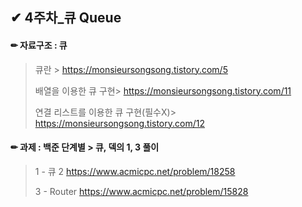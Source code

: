 ## ✔ 4주차_큐 Queue

#### ✏ 자료구조 : 큐

> 큐란 > https://monsieursongsong.tistory.com/5
>
> 배열을 이용한 큐 구현> https://monsieursongsong.tistory.com/11
>
> 연결 리스트를 이용한 큐 구현(필수X)> https://monsieursongsong.tistory.com/12

    
#### ✏ 과제 : 백준 단계별 > 큐, 덱의 1, 3 풀이

> 1 - 큐 2 https://www.acmicpc.net/problem/18258
>
> 3 - Router https://www.acmicpc.net/problem/15828
